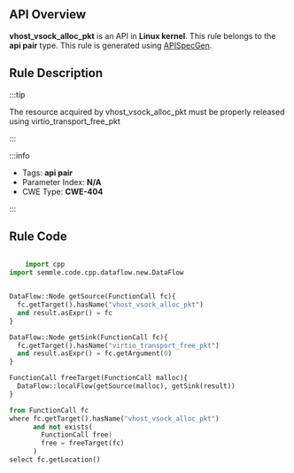 ---
---


## API Overview
**vhost_vsock_alloc_pkt** is an API in **Linux kernel**. This rule belongs to the **api pair** type. This rule is generated using [APISpecGen](../../tools/APISpecGen).
## Rule Description

:::tip

The resource acquired by vhost_vsock_alloc_pkt must be properly released using virtio_transport_free_pkt

:::

:::info

- Tags: **api pair**
- Parameter Index: **N/A**
- CWE Type: **CWE-404**

:::

## Rule Code
```python

    import cpp
import semmle.code.cpp.dataflow.new.DataFlow


DataFlow::Node getSource(FunctionCall fc){
  fc.getTarget().hasName("vhost_vsock_alloc_pkt")
  and result.asExpr() = fc
}

DataFlow::Node getSink(FunctionCall fc){
  fc.getTarget().hasName("virtio_transport_free_pkt")
  and result.asExpr() = fc.getArgument(0)
}

FunctionCall freeTarget(FunctionCall malloc){
  DataFlow::localFlow(getSource(malloc), getSink(result))
}

from FunctionCall fc
where fc.getTarget().hasName("vhost_vsock_alloc_pkt")
      and not exists(
        FunctionCall free| 
        free = freeTarget(fc)
      )
select fc.getLocation()

    
```